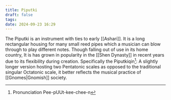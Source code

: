 ```yaml
---
title: Piputki
draft: false
tags: 
date: 2024-09-23 16:29
---
```

The Piputki is an instrument with ties to early [[Ashari]]. It is a long rectangular housing for many small reed pipes which a musician can blow through to play different notes. Though falling out of use in its home country, It is has grown in popularity in the [[Shen Dynasty]] in recent years due to its flexibility during creation. Specifically the Piputkiqin[^1]: A slightly longer version hosting two Pentatonic scales as opposed to the traditional singular Octatonic scale, it better reflects the musical practice of [[Gnomes|Gnomish]] society.

[^1]: Pronunciation Pee-pUUt-kee-chee-n